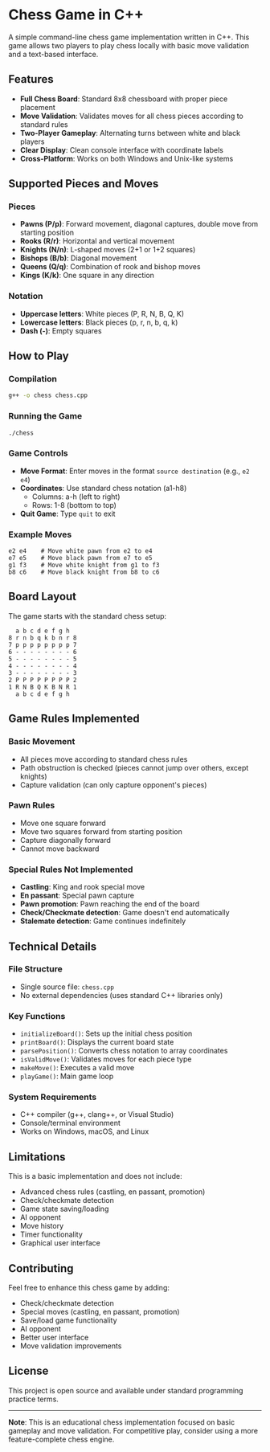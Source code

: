 # Chess Game in C++

A simple command-line chess game implementation written in C++. This game allows two players to play chess locally with basic move validation and a text-based interface.

## Features

- **Full Chess Board**: Standard 8x8 chessboard with proper piece placement
- **Move Validation**: Validates moves for all chess pieces according to standard rules
- **Two-Player Gameplay**: Alternating turns between white and black players
- **Clear Display**: Clean console interface with coordinate labels
- **Cross-Platform**: Works on both Windows and Unix-like systems

## Supported Pieces and Moves

### Pieces
- **Pawns (P/p)**: Forward movement, diagonal captures, double move from starting position
- **Rooks (R/r)**: Horizontal and vertical movement
- **Knights (N/n)**: L-shaped moves (2+1 or 1+2 squares)
- **Bishops (B/b)**: Diagonal movement
- **Queens (Q/q)**: Combination of rook and bishop moves
- **Kings (K/k)**: One square in any direction

### Notation
- **Uppercase letters**: White pieces (P, R, N, B, Q, K)
- **Lowercase letters**: Black pieces (p, r, n, b, q, k)
- **Dash (-)**: Empty squares

## How to Play

### Compilation
```bash
g++ -o chess chess.cpp
```

### Running the Game
```bash
./chess
```

### Game Controls
- **Move Format**: Enter moves in the format `source destination` (e.g., `e2 e4`)
- **Coordinates**: Use standard chess notation (a1-h8)
  - Columns: a-h (left to right)
  - Rows: 1-8 (bottom to top)
- **Quit Game**: Type `quit` to exit

### Example Moves
```
e2 e4    # Move white pawn from e2 to e4
e7 e5    # Move black pawn from e7 to e5
g1 f3    # Move white knight from g1 to f3
b8 c6    # Move black knight from b8 to c6
```

## Board Layout

The game starts with the standard chess setup:

```
  a b c d e f g h
8 r n b q k b n r 8
7 p p p p p p p p 7
6 - - - - - - - - 6
5 - - - - - - - - 5
4 - - - - - - - - 4
3 - - - - - - - - 3
2 P P P P P P P P 2
1 R N B Q K B N R 1
  a b c d e f g h
```

## Game Rules Implemented

### Basic Movement
- All pieces move according to standard chess rules
- Path obstruction is checked (pieces cannot jump over others, except knights)
- Capture validation (can only capture opponent's pieces)

### Pawn Rules
- Move one square forward
- Move two squares forward from starting position
- Capture diagonally forward
- Cannot move backward

### Special Rules Not Implemented
- **Castling**: King and rook special move
- **En passant**: Special pawn capture
- **Pawn promotion**: Pawn reaching the end of the board
- **Check/Checkmate detection**: Game doesn't end automatically
- **Stalemate detection**: Game continues indefinitely

## Technical Details

### File Structure
- Single source file: `chess.cpp`
- No external dependencies (uses standard C++ libraries only)

### Key Functions
- `initializeBoard()`: Sets up the initial chess position
- `printBoard()`: Displays the current board state
- `parsePosition()`: Converts chess notation to array coordinates
- `isValidMove()`: Validates moves for each piece type
- `makeMove()`: Executes a valid move
- `playGame()`: Main game loop

### System Requirements
- C++ compiler (g++, clang++, or Visual Studio)
- Console/terminal environment
- Works on Windows, macOS, and Linux

## Limitations

This is a basic implementation and does not include:
- Advanced chess rules (castling, en passant, promotion)
- Check/checkmate detection
- Game state saving/loading
- AI opponent
- Move history
- Timer functionality
- Graphical user interface

## Contributing

Feel free to enhance this chess game by adding:
- Check/checkmate detection
- Special moves (castling, en passant, promotion)
- Save/load game functionality
- AI opponent
- Better user interface
- Move validation improvements

## License

This project is open source and available under standard programming practice terms.

---

**Note**: This is an educational chess implementation focused on basic gameplay and move validation. For competitive play, consider using a more feature-complete chess engine.
